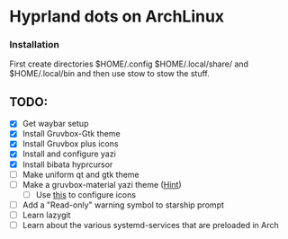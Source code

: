 # Hyprland dots on ArchLinux

### Installation 
First create directories $HOME/.config $HOME/.local/share/ and $HOME/.local/bin
and then use stow to stow the stuff.

## TODO:
- [X] Get waybar setup 
- [X] Install Gruvbox-Gtk theme 
- [X] Install Gruvbox plus icons
- [X] Install and configure yazi
- [X] Install bibata hyprcursor
- [ ] Make uniform qt and gtk theme
- [ ] Make a gruvbox-material yazi theme ([Hint](https://github.com/yazi-rs/flavor-template))
  - [ ] Use [this](https://github.com/lpnh/icons-brew.yazi/blob/main/config.lua) to configure icons
- [ ] Add a "Read-only" warning symbol to starship prompt
- [ ] Learn lazygit
- [ ] Learn about the various systemd-services that are preloaded in Arch
